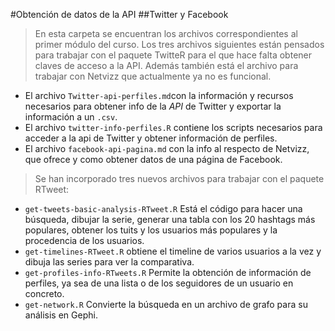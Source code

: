 #Obtención de datos de la API
##Twitter y Facebook

> En esta carpeta se encuentran los archivos correspondientes al primer módulo del curso. Los tres archivos siguientes están pensados para trabajar con el paquete TwitteR para el que hace falta obtener claves de acceso a la API. Además también está el archivo para trabajar con Netvizz que actualmente ya no es funcional.

- El archivo `Twitter-api-perfiles.md`con la información y recursos necesarios para obtener info de la *API* de Twitter y exportar la información a un `.csv`.
- El archivo `twitter-info-perfiles.R` contiene los scripts necesarios para acceder a la api de Twitter y obtener información de perfiles.
- El archivo `facebook-api-pagina.md` con la info al respecto de Netvizz, que ofrece y como obtener datos de una página de Facebook.

> Se han incorporado tres nuevos archivos para trabajar con el paquete RTweet:

- `get-tweets-basic-analysis-RTweet.R` Está el código para hacer una búsqueda, dibujar la serie, generar una tabla con los 20 hashtags más populares, obtener los tuits y los usuarios más populares y la procedencia de los usuarios.
- `get-timelines-RTweet.R` obtiene el timeline de varios usuarios a la vez y dibuja las series para ver la comparativa.
- `get-profiles-info-RTweets.R` Permite la obtención de información de perfiles, ya sea de una lista o de los seguidores de un usuario en concreto.
- `get-network.R` Convierte la búsqueda en un archivo de grafo para su análisis en Gephi.
